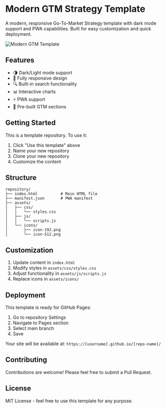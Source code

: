 # Modern GTM Strategy Template

A modern, responsive Go-To-Market Strategy template with dark mode support and PWA capabilities. Built for easy customization and quick deployment.

![Modern GTM Template](assets/images/preview.png)

## Features

- 🌗 Dark/Light mode support
- 📱 Fully responsive design
- 🔍 Built-in search functionality
- 📊 Interactive charts
- ⚡ PWA support
- 🎯 Pre-built GTM sections

## Getting Started

This is a template repository. To use it:

1. Click "Use this template" above
2. Name your new repository
3. Clone your new repository
4. Customize the content

## Structure

```
repository/
├── index.html          # Main HTML file
├── manifest.json       # PWA manifest
├── assets/
│   ├── css/
│   │   └── styles.css
│   ├── js/
│   │   └── scripts.js
│   └── icons/
│       ├── icon-192.png
│       └── icon-512.png
```

## Customization

1. Update content in `index.html`
2. Modify styles in `assets/css/styles.css`
3. Adjust functionality in `assets/js/scripts.js`
4. Replace icons in `assets/icons/`

## Deployment

This template is ready for GitHub Pages:

1. Go to repository Settings
2. Navigate to Pages section
3. Select main branch
4. Save

Your site will be available at: `https://[username].github.io/[repo-name]/`

## Contributing

Contributions are welcome! Please feel free to submit a Pull Request.

## License

MIT License - feel free to use this template for any purpose.
